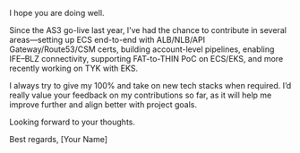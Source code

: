 
I hope you are doing well.

Since the AS3 go-live last year, I’ve had the chance to contribute in several areas—setting up ECS end-to-end with ALB/NLB/API Gateway/Route53/CSM certs, building account-level pipelines, enabling IFE–BLZ connectivity, supporting FAT-to-THIN PoC on ECS/EKS, and more recently working on TYK with EKS.

I always try to give my 100% and take on new tech stacks when required. I’d really value your feedback on my contributions so far, as it will help me improve further and align better with project goals.

Looking forward to your thoughts.

Best regards,
[Your Name]
